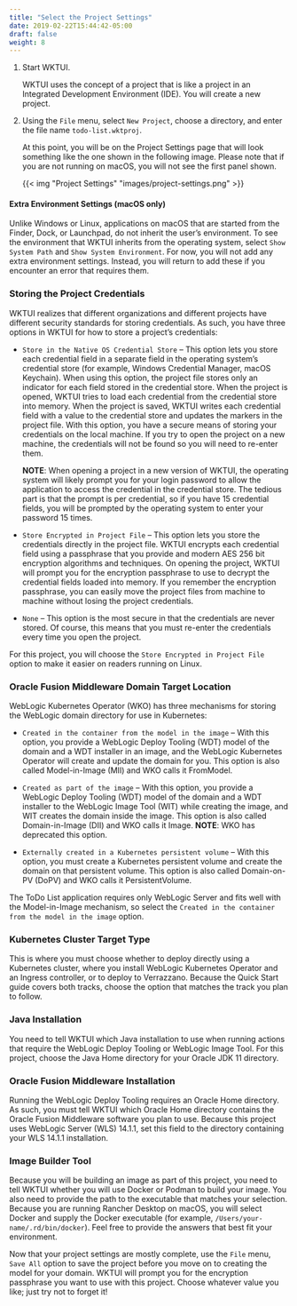 ```yaml
---
title: "Select the Project Settings"
date: 2019-02-22T15:44:42-05:00
draft: false
weight: 8
---
```

1. Start WKTUI.  

   WKTUI uses the concept of a project that is like a project in an Integrated Development Environment (IDE).  You will create a new project.  

2. Using the `File` menu, select `New Project`, choose a directory, and enter the file name `todo-list.wktproj`.  

    At this point, you will be on the Project Settings page that will look something like the one shown in the following image.  Please note that if you are not running on macOS, you will not see the first panel shown.

    {{< img "Project Settings" "images/project-settings.png" >}}

#### Extra Environment Settings (macOS only)

Unlike Windows or Linux, applications on macOS that are started from the Finder, Dock, or Launchpad, do not inherit the user’s environment. To see the environment that WKTUI inherits from the operating system, select `Show System Path` and `Show System Environment`.  For now, you will not add any extra environment settings. Instead, you will return to add these if you encounter an error that requires them.

### Storing the Project Credentials

WKTUI realizes that different organizations and different projects have different security standards for storing credentials.  As such, you have three options in WKTUI for how to store a project’s credentials:

- `Store in the Native OS Credential Store` – This option lets you store each credential field in a separate field in the operating system’s credential store (for example, Windows Credential Manager, macOS Keychain).  When using this option, the project file stores only an indicator for each field stored in the credential store.  When the project is opened, WKTUI tries to load each credential from the credential store into memory.  When the project is saved, WKTUI writes each credential field with a value to the credential store and updates the markers in the project file.  With this option, you have a secure means of storing your credentials on the local machine.  If you try to open the project on a new machine, the credentials will not be found so you will need to re-enter them.

   **NOTE**: When opening a project in a new version of WKTUI, the operating system will likely prompt you for your login password to allow the application to access the credential in the credential store.  The tedious part is that the prompt is per credential, so if you have 15 credential fields, you will be prompted by the operating system to enter your password 15 times.

- `Store Encrypted in Project File` – This option lets you store the credentials directly in the project file.  WKTUI encrypts each credential field using a passphrase that you provide and modern AES 256 bit encryption algorithms and techniques.  On opening the project, WKTUI will prompt you for the encryption passphrase to use to decrypt the credential fields loaded into memory.  If you remember the encryption passphrase, you can easily move the project files from machine to machine without losing the project credentials.

- `None` – This option is the most secure in that the credentials are never stored.   Of course, this means that you must re-enter the credentials every time you open the project.

For this project, you will choose the `Store Encrypted in Project File` option to make it easier on readers running on Linux.

### Oracle Fusion Middleware Domain Target Location

WebLogic Kubernetes Operator (WKO) has three mechanisms for storing the WebLogic domain directory for use in Kubernetes:

- `Created in the container from the model in the image` – With this option, you provide a WebLogic Deploy Tooling (WDT) model of the domain and a WDT installer in an image, and the WebLogic Kubernetes Operator will create and update the domain for you.  This option is also called Model-in-Image (MII) and WKO calls it FromModel.

- `Created as part of the image` – With this option, you provide a WebLogic Deploy Tooling (WDT) model of the domain and a WDT installer to the WebLogic Image Tool (WIT) while creating the image, and WIT creates the domain inside the image.  This option is also called Domain-in-Image (DII) and WKO calls it Image.  **NOTE**: WKO has deprecated this option.

- `Externally created in a Kubernetes persistent volume` – With this option, you must create a Kubernetes persistent volume and create the domain on that persistent volume.  This option is also called Domain-on-PV (DoPV) and WKO calls it PersistentVolume.

The ToDo List application requires only WebLogic Server and fits well with the Model-in-Image mechanism, so select the `Created in the container from the model in the image` option.

### Kubernetes Cluster Target Type

This is where you must choose whether to deploy directly using a Kubernetes cluster, where you install WebLogic Kubernetes Operator and an Ingress controller, or to deploy to Verrazzano.  Because the Quick Start guide covers both tracks, choose the option that matches the track you plan to follow.

### Java Installation

You need to tell WKTUI which Java installation to use when running actions that require the WebLogic Deploy Tooling or WebLogic Image Tool.  For this project, choose the Java Home directory for your Oracle JDK 11 directory.

### Oracle Fusion Middleware Installation

Running the WebLogic Deploy Tooling requires an Oracle Home directory.  As such, you must tell WKTUI which Oracle Home directory contains the Oracle Fusion Middleware software you plan to use.  Because this project uses WebLogic Server (WLS) 14.1.1, set this field to the directory containing your WLS 14.1.1 installation.

### Image Builder Tool

Because you will be building an image as part of this project, you need to tell WKTUI whether you will use Docker or Podman to build your image.  You also need to provide the path to the executable that matches your selection.  Because you are running Rancher Desktop on macOS, you will select Docker and supply the Docker executable (for example, `/Users/your-name/.rd/bin/docker`).  Feel free to provide the answers that best fit your environment.

Now that your project settings are mostly complete, use the `File` menu, `Save All` option to save the project before you move on to creating the model for your domain.  WKTUI will prompt you for the encryption passphrase you want to use with this project.  Choose whatever value you like; just try not to forget it!
